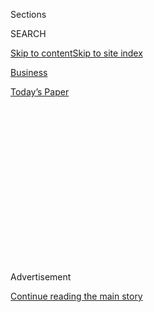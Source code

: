 <div id="app">

<div>

<div>

<div>

<div class="NYTAppHideMasthead css-1q2w90k e1suatyy0">

<div class="section css-ui9rw0 e1suatyy2">

<div class="css-eph4ug er09x8g0">

<div class="css-6n7j50">

</div>

<span class="css-1dv1kvn">Sections</span>

<div class="css-10488qs">

<span class="css-1dv1kvn">SEARCH</span>

</div>

[Skip to content](#site-content)[Skip to site
index](#site-index)

</div>

<div id="masthead-section-label" class="css-1wr3we4 eaxe0e00">

[Business](https://www.nytimes3xbfgragh.onion/section/business)

</div>

<div class="css-10698na e1huz5gh0">

</div>

</div>

<div id="masthead-bar-one" class="section hasLinks css-15hmgas e1csuq9d3">

<div class="css-uqyvli e1csuq9d0">

</div>

<div class="css-1uqjmks e1csuq9d1">

</div>

<div class="css-9e9ivx">

[](https://myaccount.nytimes3xbfgragh.onion/auth/login?response_type=cookie&client_id=vi)

</div>

<div class="css-1bvtpon e1csuq9d2">

[Today’s
Paper](https://www.nytimes3xbfgragh.onion/section/todayspaper)

</div>

</div>

</div>

</div>

<div data-aria-hidden="false">

<div id="site-content" data-role="main">

<div>

<div class="css-1aor85t" style="opacity:0.000000001;z-index:-1;visibility:hidden">

<div class="css-1hqnpie">

<div class="css-epjblv">

<span class="css-17xtcya">[Business](/section/business)</span><span class="css-x15j1o">|</span><span class="css-fwqvlz">A
Feisty Google Adversary Tests How Much People Care About
Privacy</span>

</div>

<div class="css-k008qs">

<div class="css-1iwv8en">

<span class="css-18z7m18"></span>

<div>

</div>

</div>

<span class="css-1n6z4y">https://nyti.ms/2YRONF7</span>

<div class="css-1705lsu">

<div class="css-4xjgmj">

<div class="css-4skfbu" data-role="toolbar" data-aria-label="Social Media Share buttons, Save button, and Comments Panel with current comment count" data-testid="share-tools">

  - 
  - 
  - 
  - 
    
    <div class="css-6n7j50">
    
    </div>

  - 
  - 

</div>

</div>

</div>

</div>

</div>

</div>

<div id="NYT_TOP_BANNER_REGION" class="css-13pd83m">

</div>

<div id="top-wrapper" class="css-1sy8kpn">

<div id="top-slug" class="css-l9onyx">

Advertisement

</div>

[Continue reading the main
story](#after-top)

<div class="ad top-wrapper" style="text-align:center;height:100%;display:block;min-height:250px">

<div id="top" class="place-ad" data-position="top" data-size-key="top">

</div>

</div>

<div id="after-top">

</div>

</div>

<div id="sponsor-wrapper" class="css-1hyfx7x">

<div id="sponsor-slug" class="css-19vbshk">

Supported by

</div>

[Continue reading the main
story](#after-sponsor)

<div id="sponsor" class="ad sponsor-wrapper" style="text-align:center;height:100%;display:block">

</div>

<div id="after-sponsor">

</div>

</div>

<div class="css-1vkm6nb ehdk2mb0">

# A Feisty Google Adversary Tests How Much People Care About Privacy

</div>

<div class="css-79elbk" data-testid="photoviewer-wrapper">

<div class="css-z3e15g" data-testid="photoviewer-wrapper-hidden">

</div>

<div class="css-1a48zt4 ehw59r15" data-testid="photoviewer-children">

![<span class="css-16f3y1r e13ogyst0" data-aria-hidden="true">Gabriel
Weinberg started DuckDuckGo in 2008 as a privacy-focused challenger to
Google, and it now handles about 40 million searches a
day.</span><span class="css-cnj6d5 e1z0qqy90" itemprop="copyrightHolder"><span class="css-1ly73wi e1tej78p0">Credit...</span><span><span>Michelle
Gustafson for The New York
Times</span></span></span>](https://static01.graylady3jvrrxbe.onion/images/2019/07/08/business/00duckduckgo1/merlin_157633476_a2f29beb-0044-4404-8a95-549092b5fe61-articleLarge.jpg?quality=75&auto=webp&disable=upscale)

</div>

</div>

<div class="css-xt80pu e12qa4dv0">

<div class="css-18e8msd">

<div class="css-vp77d3 epjyd6m0">

<div class="css-1baulvz">

By [<span class="css-1baulvz last-byline" itemprop="name">Nathaniel
Popper</span>](https://www.nytimes3xbfgragh.onion/by/nathaniel-popper)

</div>

</div>

  - July 15,
    2019

  - 
    
    <div class="css-4xjgmj">
    
    <div class="css-d8bdto" data-role="toolbar" data-aria-label="Social Media Share buttons, Save button, and Comments Panel with current comment count" data-testid="share-tools">
    
      - 
      - 
      - 
      - 
        
        <div class="css-6n7j50">
        
        </div>
    
      - 
      - 
    
    </div>
    
    </div>

</div>

<div class="css-tk9fsr">

[Leer en
español](https://www.nytimes3xbfgragh.onion/es/2019/07/22/privacidad-google-duckduckgo/ "Read in Spanish")

</div>

</div>

<div class="section meteredContent css-1r7ky0e" name="articleBody" itemprop="articleBody">

<div class="css-1fanzo5 StoryBodyCompanionColumn">

<div class="css-53u6y8">

PAOLI, Pa. — Gabriel Weinberg is taking aim at Google from a small
building 20 miles west of Philadelphia that looks like a fake castle. An
optometrist has an office downstairs.

Mr. Weinberg’s company, DuckDuckGo, has become one of the feistiest
adversaries of Google. Started over a decade ago, DuckDuckGo offers a
privacy-focused alternative to Google’s search engine.

The company’s share of the search engine market is still tiny — about 1
percent compared with Google’s 85 percent, according to
[StatCounter](http://gs.statcounter.com/about). But it has tripled over
the past two years and is now handling around 40 million searches a day.
It has also made a profit in each of the last five years, Mr. Weinberg
said.

Mr. Weinberg, 40, is among the most outspoken critics of the internet
giants. DuckDuckGo’s chief executive has repeatedly called for new
privacy-focused legislation and has warned at hearings and in [newspaper
opinion
pieces](https://www.nytimes3xbfgragh.onion/2019/06/19/opinion/facebook-google-privacy.html)
about the problems that big companies can cause by tracking our every
move online.

</div>

</div>

<div class="css-1fanzo5 StoryBodyCompanionColumn">

<div class="css-53u6y8">

But the challenges faced by DuckDuckGo reflect just how difficult it is
to take on the giants and build an internet business that is focused on
the privacy of its users.

After a decade, the private company’s modest success is an indication
that, even as regulators around the world consider tougher rules for the
data-tracking methods of big tech companies, selling consumers on
privacy-focused services is still an uphill battle.

Like other search companies, DuckDuckGo displays ads at the top of each
search page. But unlike others, it does not track the online behavior of
its users to personalize the ads.

DuckDuckGo constantly bumps into Google’s business, which stretches far
beyond search. It also has to contend with the fact that most people
don’t seem willing to give up much to recover their privacy, and are
easily overwhelmed when they decide to try to make a change.

“It’s not as easy to switch as we’d like it to be,” Mr. Weinberg said
while sitting in his office in jeans, red sneakers and a black
short-sleeve shirt. “There is a lot of inertia drawing people back to
the existing system.”

</div>

</div>

<div class="css-1fanzo5 StoryBodyCompanionColumn">

<div class="css-53u6y8">

These limitations are reflected in DuckDuckGo’s modest offices.
DuckDuckGo, which has 65 employees, has done only two relatively small
fund-raising rounds, about $13 million, that add up to less than what
Google makes in an hour. Mr. Weinberg parks his 2011 Honda minivan in a
parking lot you can see from his corner office, which is papered mostly
in drawings by his two sons.

</div>

</div>

<div class="css-79elbk" data-testid="photoviewer-wrapper">

<div class="css-z3e15g" data-testid="photoviewer-wrapper-hidden">

</div>

<div class="css-1a48zt4 ehw59r15" data-testid="photoviewer-children">

![<span class="css-16f3y1r e13ogyst0" data-aria-hidden="true">“Don’t
Track Us” stickers at DuckDuckGo, which doesn’t track its users
online.</span><span class="css-cnj6d5 e1z0qqy90" itemprop="copyrightHolder"><span class="css-1ly73wi e1tej78p0">Credit...</span><span>Michelle
Gustafson for The New York
Times</span></span>](https://static01.graylady3jvrrxbe.onion/images/2019/07/08/business/00duckduckgo4/00duckduckgo4-articleLarge.jpg?quality=75&auto=webp&disable=upscale)

</div>

</div>

<div class="css-1fanzo5 StoryBodyCompanionColumn">

<div class="css-53u6y8">

For people who care about privacy, DuckDuckGo is a reminder that it is
possible to offer internet access and build an online business without
logging every move made by users. It also provides a vision of what the
internet might look like if companies are forced to scale back the
surveillance economy.

“DuckDuckGo is very much a poster child for a future in which companies
stand with their users and still make money,” said Gennie Gebhart, a
researcher at the Electronic Frontier Foundation, a nonprofit focused on
privacy and online rights. “They counter the assumption that we’ve all
been socialized to accept: that it is normal to hand over all your
information. DuckDuckGo shows that doesn’t have to be the way.”

Google has so far avoided any showdowns with DuckDuckGo. Last year,
Google added DuckDuckGo as one of the four default search engines
available for users of its internet browser, Chrome.

But the internet giant has not taken kindly to DuckDuckGo’s suggestions
that it is selling information about its users to the highest bidder.

</div>

</div>

<div class="css-1fanzo5 StoryBodyCompanionColumn">

<div class="css-53u6y8">

“The data we collect makes our product more helpful for people in a
variety of ways, such as improving our understanding of queries and
combating threats like spam and fraud,” said Lara Levin, a Google
spokeswoman. “We keep this data private and secure, and we provide
controls so people can make their own
choices.”

</div>

</div>

<div class="css-79elbk" data-testid="photoviewer-wrapper">

<div class="css-z3e15g" data-testid="photoviewer-wrapper-hidden">

</div>

<div class="css-1a48zt4 ehw59r15" data-testid="photoviewer-children">

<div class="css-1xdhyk6 erfvjey0">

<span class="css-1ly73wi e1tej78p0">Image</span>

<div class="css-zjzyr8">

<div data-testid="lazyimage-container" style="height:257.77777777777777px">

</div>

</div>

</div>

<span class="css-16f3y1r e13ogyst0" data-aria-hidden="true">DuckDuckGo’s
office in Paoli, Pa., about 20 miles west of
Philadelphia.</span><span class="css-cnj6d5 e1z0qqy90" itemprop="copyrightHolder"><span class="css-1ly73wi e1tej78p0">Credit...</span><span>Michelle
Gustafson for The New York Times</span></span>

</div>

</div>

<div class="css-1fanzo5 StoryBodyCompanionColumn">

<div class="css-53u6y8">

Mr. Weinberg started DuckDuckGo in 2008 when he was a stay-at-home dad,
after struggling to get two previous start-ups off the ground. The early
versions of DuckDuckGo (its name is a nod to the children’s game) did
not have any focus on privacy. When he went in that direction, it was
attractive to only a small number of privacy advocates.

But after Edward J. Snowden, a former National Security Agency
contractor, revealed extensive online surveillance by the United States
government in 2013, privacy became a selling point. Business began to
grow.

DuckDuckGo is not the only upstart that is trying to capitalize on
privacy concerns. Proton Technologies, a Swiss start-up, is taking on
Gmail with an alternative email service. The Firefox and Brave browsers
are more focused on privacy than Chrome. And Google Maps users can
switch to OpenStreetMap.

\[[*If you’re online — and, well, you are — chances are someone is using
your information. We’ll tell you what you can do about it. Sign up for
our limited-run
newsletter.*](https://www.nytimes3xbfgragh.onion/newsletters/privacy-project?action=click&module=Intentional&pgtype=Article)*\]*

DuckDuckGo’s search site looks similar to Google, with the G replaced by
a playful cartoon head of a duck, who goes by the name Dax. Type in a
question and up pops a list of links that looks like what you’d get from
Google, with definitions from Wikipedia at the top and maps supplied
through a partnership with Apple Maps.

Mr. Weinberg said the site was designed to make it feel similar to
Google, to ease the transition for new users. While DuckDuckGo does not
keep data on its users, it can pull the geographic location from each
query and serve local results for things like restaurants and news.

</div>

</div>

<div class="css-1fanzo5 StoryBodyCompanionColumn">

<div class="css-53u6y8">

“We don’t think privacy is stopping getting good search results for
anybody,” Mr. Weinberg said.

In
[online](https://www.reddit.com/r/linux/comments/7rwmgt/do_you_prefer_duckduckgo_over_google_search/)
[reviews](https://www.quora.com/Is-DuckDuckGo-a-good-search-engine-1) at
sites like Reddit and Quora, users praising DuckDuckGo’s little features
— like shortcuts for searching specific websites, known as bangs — are
roughly equal in number to those who find its search results inferior.

I made DuckDuckGo my default search engine while I was doing my
reporting for this article. I mostly didn’t notice a difference, though
I did find the maps and local results to be less on target. And there
were times when DuckDuckGo couldn’t figure out what I was looking for
when Google could, especially for more obscure queries.

Joseph Turow, a professor at the University of Pennsylvania who has
written extensively about privacy, said that whenever he had tried
DuckDuckGo, he had given up after a few days because of nagging doubts
about quality of the
results.

</div>

</div>

<div class="css-79elbk" data-testid="photoviewer-wrapper">

<div class="css-z3e15g" data-testid="photoviewer-wrapper-hidden">

</div>

<div class="css-1a48zt4 ehw59r15" data-testid="photoviewer-children">

<div class="css-1xdhyk6 erfvjey0">

<span class="css-1ly73wi e1tej78p0">Image</span>

<div class="css-zjzyr8">

<div data-testid="lazyimage-container" style="height:257.77777777777777px">

</div>

</div>

</div>

<span class="css-cnj6d5 e1z0qqy90" itemprop="copyrightHolder"><span class="css-1ly73wi e1tej78p0">Credit...</span><span>Michelle
Gustafson for The New York
Times</span></span>

</div>

</div>

<div class="css-79elbk" data-testid="photoviewer-wrapper">

<div class="css-z3e15g" data-testid="photoviewer-wrapper-hidden">

</div>

<div class="css-1a48zt4 ehw59r15" data-testid="photoviewer-children">

<div class="css-1xdhyk6 erfvjey0">

<span class="css-1ly73wi e1tej78p0">Image</span>

<div class="css-zjzyr8">

<div data-testid="lazyimage-container" style="height:257.77777777777777px">

</div>

</div>

</div>

<span class="css-16f3y1r e13ogyst0" data-aria-hidden="true">Inside the
office. DuckDuckGo also offers a free widget that blocks trackers from
Google and other companies while grading the privacy and security of
websites.</span><span class="css-cnj6d5 e1z0qqy90" itemprop="copyrightHolder"><span class="css-1ly73wi e1tej78p0">Credit...</span><span>Michelle
Gustafson for The New York Times</span></span>

</div>

</div>

<div class="css-1fanzo5 StoryBodyCompanionColumn">

<div class="css-53u6y8">

“I’m almost embarrassed to say that I don’t use it more than I do,” Mr.
Turow said. “There is something in my head that tells me I’ll get a
better search from Google, even when I don’t know if that is
demonstrably correct or not.”

DuckDuckGo is also up against another hard reality of the online world:
If you call up DuckDuckGo on the Chrome browser, for example, Google is
still logging your search queries.

</div>

</div>

<div class="css-1fanzo5 StoryBodyCompanionColumn">

<div class="css-53u6y8">

“It can feel a bit futile as an individual,” said Liz Coll, the head of
digital change at Consumers International, a consumer advocacy group.
“It’s quite hard to isolate your search engine as opposed to all the
other things you do online.”

DuckDuckGo is expanding beyond the search engine. The company’s second
most popular product, a free widget that can be installed in any
browser, blocks invisible trackers from Google and other companies while
providing a privacy and security grade for every website.

The plug-in gives Google’s main website a grade of D, because,
DuckDuckGo says, Google tracks you across the web and keeps permanent
logs of your activity, which either the
[government](https://www.nytimes3xbfgragh.onion/interactive/2019/04/13/us/google-location-tracking-police.html)
or hackers might exploit.

Google has said it offers users many settings so they can opt out of
data collection. Most people don’t, the company said, because the data
collection makes online services better and hasn’t led to big problems —
at least at Google.

Mr. Weinberg said the challenge of parsing what Google did and did not
do was an indication of why it was so important to build alternatives
that don’t keep any data.

“All of these companies were saying you can’t make money without
tracking your users,” he said. “By us existing and getting bigger and
being profitable, we serve as the existence proof that it is
possible.”

</div>

</div>

<div style="max-width:100%;margin:0 auto">

<div class="css-17dprlf" data-id="100000006451534" data-slug="privacy-mid-nav-module" style="max-width:1050px">

</div>

</div>

</div>

<div>

</div>

<div>

</div>

<div>

</div>

<div>

<div id="bottom-wrapper" class="css-1ede5it">

<div id="bottom-slug" class="css-l9onyx">

Advertisement

</div>

[Continue reading the main
story](#after-bottom)

<div id="bottom" class="ad bottom-wrapper" style="text-align:center;height:100%;display:block;min-height:90px">

</div>

<div id="after-bottom">

</div>

</div>

</div>

</div>

</div>

## Site Index

<div>

</div>

## Site Information Navigation

  - [© <span>2020</span> <span>The New York Times
    Company</span>](https://help.nytimes3xbfgragh.onion/hc/en-us/articles/115014792127-Copyright-notice)

<!-- end list -->

  - [NYTCo](https://www.nytco.com/)
  - [Contact
    Us](https://help.nytimes3xbfgragh.onion/hc/en-us/articles/115015385887-Contact-Us)
  - [Work with us](https://www.nytco.com/careers/)
  - [Advertise](https://nytmediakit.com/)
  - [T Brand Studio](http://www.tbrandstudio.com/)
  - [Your Ad
    Choices](https://www.nytimes3xbfgragh.onion/privacy/cookie-policy#how-do-i-manage-trackers)
  - [Privacy](https://www.nytimes3xbfgragh.onion/privacy)
  - [Terms of
    Service](https://help.nytimes3xbfgragh.onion/hc/en-us/articles/115014893428-Terms-of-service)
  - [Terms of
    Sale](https://help.nytimes3xbfgragh.onion/hc/en-us/articles/115014893968-Terms-of-sale)
  - [Site
    Map](https://spiderbites.nytimes3xbfgragh.onion)
  - [Help](https://help.nytimes3xbfgragh.onion/hc/en-us)
  - [Subscriptions](https://www.nytimes3xbfgragh.onion/subscription?campaignId=37WXW)

</div>

</div>

</div>

</div>
